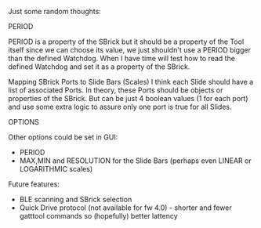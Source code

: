 Just some random thoughts:

PERIOD

PERIOD is a property of the SBrick but it should be a property of the Tool itself since we can choose its value, we just shouldn't use a PERIOD bigger than the defined Watchdog.
When I have time will test how to read the defined Watchdog and set it as a property of the SBrick.

Mapping SBrick Ports to Slide Bars (Scales)
I think each Slide should have a list of associated Ports. In theory, these Ports should be objects or properties of the SBrick.
But can be just 4 boolean values (1 for each port) and use some extra logic to assure only one port is true for all Slides.

OPTIONS

Other options could be set in GUI:
- PERIOD
- MAX,MIN and RESOLUTION for the Slide Bars (perhaps even LINEAR or LOGARITHMIC scales)

Future features:
- BLE scanning and SBrick selection
- Quick Drive protocol (not available for fw 4.0) - shorter and fewer gatttool commands so (hopefully) better lattency
